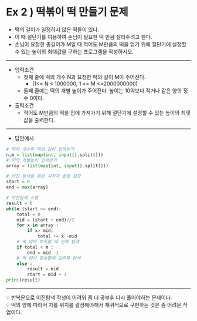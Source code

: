# Ex 2 ) 떡볶이 떡 만들기 문제
- 떡의 길이가 일정하지 않은 떡들이 있다.
- 이 때 절단기를 이용하여 손님이 필요한 떡 만큼 잘라주려고 한다.
- 손님이 요청한 총길이가 M일 때 적어도 M만큼의 떡을 얻기 위해 절단기에 설정할 수 있는 높이의 최대값을 구하는 프로그램을 작성하시오.
***
- 입력조건
  - 첫째 줄에 떡의 개수 N과 요청한 떡의 길이 M이 주어진다.
    - (1<= N < 1000000, 1 <= M <=2000000000)
  - 둘째 줄에는 떡의 개별 높이가 주어진다. 높이는 10억보다 작거나 같은 양의 정수 0이다.
- 출력조건
  - 적어도 M만큼의 떡을 집에 가져가기 위해 절단기에 설정할 수 있는 높이의 최댓값을 출력한다.
***
- 답안예시
```PYTHON
# 떡의 개수와 떡의 길이 입력받기
n,m = list(map(int, input().split()))
# 떡의 개별높이 입력받기
array = list(map(int, input().split()))

# 이진 탐색을 위한 시작과 끝점 설정
start = 0
end = max(array)

# 이진탐색 수행
result = 0
while (start <= end):
    total = 0
    mid = (start + end)//2
    for x in array :
        if x> mid:
            total += x -mid
    # 떡 양이 부족할 때 왼쪽 탐색
    if total < m :
        end = mid -1
    # 떡 양이 충분할때 오른쪽 탐색
    else :
        result = mid
        start = mid + 1
print(result)
```
***
💡 반복문으로 이진탐색 작성이 어려워 좀 더 공부후 다시 풀어야하는 문제이다.<br>
💡 떡의 양에 따라서 자를 위치를 결정해야해서 재귀적으로 구현하는 것은 좀 어려운 작업이다.